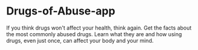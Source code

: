 Drugs-of-Abuse-app
==================

If you think drugs won't affect your health, think again. Get the facts about the most commonly abused drugs. Learn what they are and how using drugs, even just once, can affect your body and your mind.
